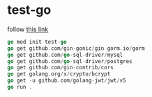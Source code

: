 # test-go

follow [this link](https://blog.logrocket.com/rest-api-golang-gin-gorm/)

``` go
go mod init test-go
go get github.com/gin-gonic/gin gorm.io/gorm
go get github.com/go-sql-driver/mysql
go get github.com/go-sql-driver/postgres
go get github.com/gin-contrib/cors
go get golang.org/x/crypto/bcrypt
go get -u github.com/golang-jwt/jwt/v5
go run .
```
